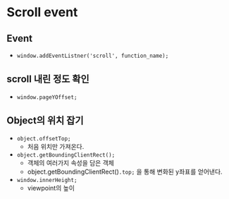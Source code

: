 # Scroll event

## Event

- `window.addEventListner('scroll', function_name);`



## scroll 내린 정도 확인

- `window.pageYOffset;`



## Object의 위치 잡기

- `object.offsetTop;`
  - 처음 위치만 가져온다.
- `object.getBoundingClientRect();`
  - 객체의 여러가지 속성을 담은 객체
  - object.getBoundingClientRect()`.top;` 을 통해 변화된 y좌표를 얻어낸다.
- `window.innerHeight;`
  - viewpoint의 높이